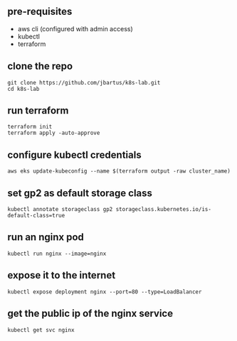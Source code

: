 ## pre-requisites
- aws cli (configured with admin access)
- kubectl
- terraform

## clone the repo
```
git clone https://github.com/jbartus/k8s-lab.git
cd k8s-lab
```

## run terraform
```
terraform init
terraform apply -auto-approve
```
## configure kubectl credentials
```
aws eks update-kubeconfig --name $(terraform output -raw cluster_name)
```

## set gp2 as default storage class
```
kubectl annotate storageclass gp2 storageclass.kubernetes.io/is-default-class=true
```

## run an nginx pod
```
kubectl run nginx --image=nginx
```

## expose it to the internet
```
kubectl expose deployment nginx --port=80 --type=LoadBalancer
```

## get the public ip of the nginx service
```
kubectl get svc nginx
```